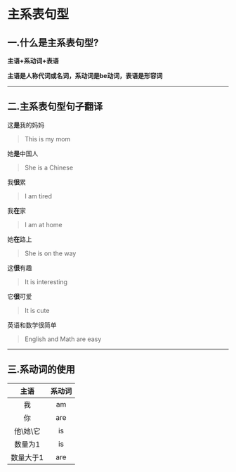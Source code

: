 # 主系表句型

## 一.什么是主系表句型?

**主语+系动词+表语**

**主语是人称代词或名词，系动词是be动词，表语是形容词**

---

## 二.主系表句型句子翻译

这**是**我的妈妈

> This is my mom

她**是**中国人

> She is a Chinese

我**很**累

> I am tired

我**在**家

> I am at home

她**在**路上

> She is on the way

这**很**有趣

> It is interesting

它**很**可爱

> It is cute

英语和数学很简单

> English and Math are easy

---

## 三.系动词的使用

| 主语    | 系动词 |
|:-----:|:---:|
| 我     | am  |
| 你     | are |
| 他\她\它 | is  |
| 数量为1  | is  |
| 数量大于1 | are |
